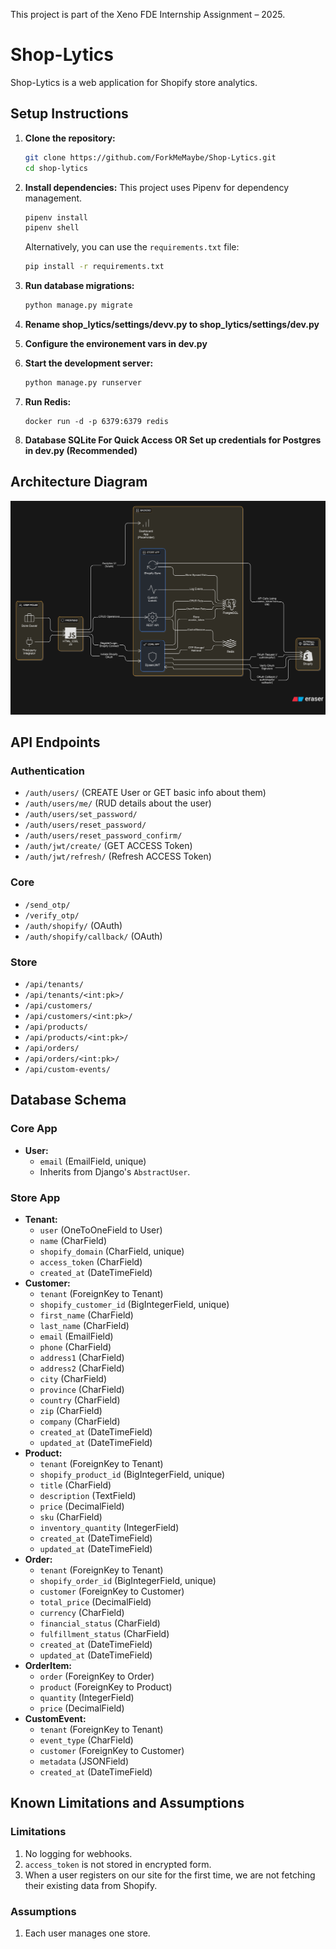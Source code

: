 This project is part of the Xeno FDE Internship Assignment – 2025.

# Shop-Lytics

Shop-Lytics is a web application for Shopify store analytics.

## Setup Instructions

1.  **Clone the repository:**
    ```bash
    git clone https://github.com/ForkMeMaybe/Shop-Lytics.git
    cd shop-lytics
    ```

2.  **Install dependencies:**
    This project uses Pipenv for dependency management.
    ```bash
    pipenv install
    pipenv shell
    ```
    Alternatively, you can use the `requirements.txt` file:
    ```bash
    pip install -r requirements.txt
    ```

3.  **Run database migrations:**
    ```bash
    python manage.py migrate
    ```
4. **Rename shop_lytics/settings/devv.py to shop_lytics/settings/dev.py**

5. **Configure the environement vars in dev.py**

6.  **Start the development server:**
    ```bash
    python manage.py runserver
    ```

7. **Run Redis:**
    ```
    docker run -d -p 6379:6379 redis
    ```

8. **Database SQLite For Quick Access OR Set up credentials for Postgres in dev.py (Recommended)**

## Architecture Diagram

![Architecture Diagram](architecture.png)

## API Endpoints

### Authentication

*   `/auth/users/` (CREATE User or GET basic info about them)
*   `/auth/users/me/` (RUD details about the user)
*   `/auth/users/set_password/`
*   `/auth/users/reset_password/`
*   `/auth/users/reset_password_confirm/`
*   `/auth/jwt/create/` (GET ACCESS Token)
*   `/auth/jwt/refresh/` (Refresh ACCESS Token)

### Core

*   `/send_otp/`
*   `/verify_otp/`
*   `/auth/shopify/` (OAuth)
*   `/auth/shopify/callback/` (OAuth)

### Store

*   `/api/tenants/`
*   `/api/tenants/<int:pk>/`
*   `/api/customers/`
*   `/api/customers/<int:pk>/`
*   `/api/products/`
*   `/api/products/<int:pk>/`
*   `/api/orders/`
*   `/api/orders/<int:pk>/`
*   `/api/custom-events/`

## Database Schema

### Core App

*   **User:**
    *   `email` (EmailField, unique)
    *   Inherits from Django's `AbstractUser`.

### Store App

*   **Tenant:**
    *   `user` (OneToOneField to User)
    *   `name` (CharField)
    *   `shopify_domain` (CharField, unique)
    *   `access_token` (CharField)
    *   `created_at` (DateTimeField)
*   **Customer:**
    *   `tenant` (ForeignKey to Tenant)
    *   `shopify_customer_id` (BigIntegerField, unique)
    *   `first_name` (CharField)
    *   `last_name` (CharField)
    *   `email` (EmailField)
    *   `phone` (CharField)
    *   `address1` (CharField)
    *   `address2` (CharField)
    *   `city` (CharField)
    *   `province` (CharField)
    *   `country` (CharField)
    *   `zip` (CharField)
    *   `company` (CharField)
    *   `created_at` (DateTimeField)
    *   `updated_at` (DateTimeField)
*   **Product:**
    *   `tenant` (ForeignKey to Tenant)
    *   `shopify_product_id` (BigIntegerField, unique)
    *   `title` (CharField)
    *   `description` (TextField)
    *   `price` (DecimalField)
    *   `sku` (CharField)
    *   `inventory_quantity` (IntegerField)
    *   `created_at` (DateTimeField)
    *   `updated_at` (DateTimeField)
*   **Order:**
    *   `tenant` (ForeignKey to Tenant)
    *   `shopify_order_id` (BigIntegerField, unique)
    *   `customer` (ForeignKey to Customer)
    *   `total_price` (DecimalField)
    *   `currency` (CharField)
    *   `financial_status` (CharField)
    *   `fulfillment_status` (CharField)
    *   `created_at` (DateTimeField)
    *   `updated_at` (DateTimeField)
*   **OrderItem:**
    *   `order` (ForeignKey to Order)
    *   `product` (ForeignKey to Product)
    *   `quantity` (IntegerField)
    *   `price` (DecimalField)
*   **CustomEvent:**
    *   `tenant` (ForeignKey to Tenant)
    *   `event_type` (CharField)
    *   `customer` (ForeignKey to Customer)
    *   `metadata` (JSONField)
    *   `created_at` (DateTimeField)

## Known Limitations and Assumptions

### Limitations

1.  No logging for webhooks.
2.  `access_token` is not stored in encrypted form.
3.  When a user registers on our site for the first time, we are not fetching their existing data from Shopify.

### Assumptions

1.  Each user manages one store.
